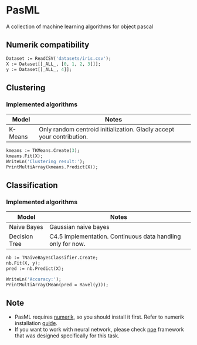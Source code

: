 # PasML
A collection of machine learning algorithms for object pascal

## Numerik compatibility
```pascal
Dataset := ReadCSV('datasets/iris.csv');
X := Dataset[[_ALL_, [0, 1, 2, 3]]];
y := Dataset[[_ALL_, 4]];
```

## Clustering 
### Implemented algorithms
|Model|Notes|
|---|---|
|K-Means|Only random centroid initialization. Gladly accept your contribution.|

```pascal
kmeans := TKMeans.Create(3);
kmeans.Fit(X);
WriteLn('Clustering result:');
PrintMultiArray(kmeans.Predict(X));
```

## Classification 
### Implemented algorithms
|Model|Notes|
|---|---|
|Naive Bayes|Gaussian naive bayes|
|Decision Tree|C4.5 implementation. Continuous data handling only for now.|

```pascal
nb := TNaiveBayesClassifier.Create;
nb.Fit(X, y);
pred := nb.Predict(X);

WriteLn('Accuracy:');
PrintMultiArray(Mean(pred = Ravel(y)));
```


## Note
- PasML requires [numerik](https://github.com/ariaghora/numerik), so you should install it first. Refer to numerik installation [guide](https://github.com/ariaghora/numerik#installation).
- If you want to work with neural network, please check [noe](https://github.com/ariaghora/noe) framework that was designed specifically for this task.
